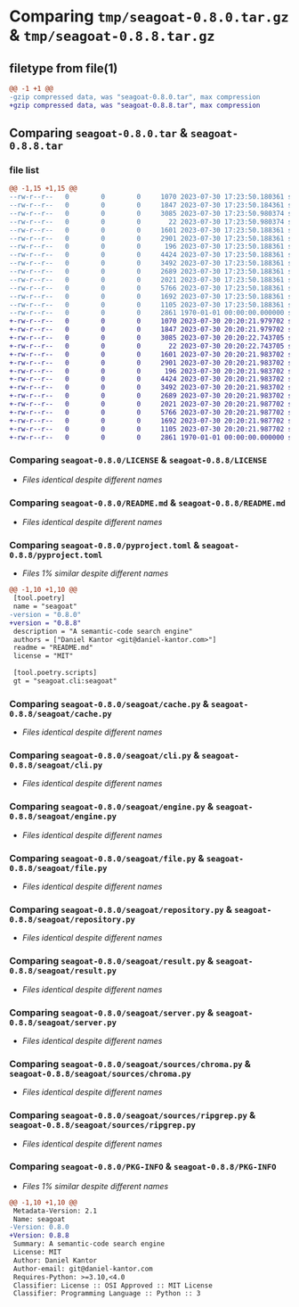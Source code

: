 # Comparing `tmp/seagoat-0.8.0.tar.gz` & `tmp/seagoat-0.8.8.tar.gz`

## filetype from file(1)

```diff
@@ -1 +1 @@
-gzip compressed data, was "seagoat-0.8.0.tar", max compression
+gzip compressed data, was "seagoat-0.8.8.tar", max compression
```

## Comparing `seagoat-0.8.0.tar` & `seagoat-0.8.8.tar`

### file list

```diff
@@ -1,15 +1,15 @@
--rw-r--r--   0        0        0     1070 2023-07-30 17:23:50.180361 seagoat-0.8.0/LICENSE
--rw-r--r--   0        0        0     1847 2023-07-30 17:23:50.184361 seagoat-0.8.0/README.md
--rw-r--r--   0        0        0     3085 2023-07-30 17:23:50.980374 seagoat-0.8.0/pyproject.toml
--rw-r--r--   0        0        0       22 2023-07-30 17:23:50.980374 seagoat-0.8.0/seagoat/__init__.py
--rw-r--r--   0        0        0     1601 2023-07-30 17:23:50.188361 seagoat-0.8.0/seagoat/cache.py
--rw-r--r--   0        0        0     2901 2023-07-30 17:23:50.188361 seagoat-0.8.0/seagoat/cli.py
--rw-r--r--   0        0        0      196 2023-07-30 17:23:50.188361 seagoat-0.8.0/seagoat/common.py
--rw-r--r--   0        0        0     4424 2023-07-30 17:23:50.188361 seagoat-0.8.0/seagoat/engine.py
--rw-r--r--   0        0        0     3492 2023-07-30 17:23:50.188361 seagoat-0.8.0/seagoat/file.py
--rw-r--r--   0        0        0     2689 2023-07-30 17:23:50.188361 seagoat-0.8.0/seagoat/repository.py
--rw-r--r--   0        0        0     2021 2023-07-30 17:23:50.188361 seagoat-0.8.0/seagoat/result.py
--rw-r--r--   0        0        0     5766 2023-07-30 17:23:50.188361 seagoat-0.8.0/seagoat/server.py
--rw-r--r--   0        0        0     1692 2023-07-30 17:23:50.188361 seagoat-0.8.0/seagoat/sources/chroma.py
--rw-r--r--   0        0        0     1105 2023-07-30 17:23:50.188361 seagoat-0.8.0/seagoat/sources/ripgrep.py
--rw-r--r--   0        0        0     2861 1970-01-01 00:00:00.000000 seagoat-0.8.0/PKG-INFO
+-rw-r--r--   0        0        0     1070 2023-07-30 20:20:21.979702 seagoat-0.8.8/LICENSE
+-rw-r--r--   0        0        0     1847 2023-07-30 20:20:21.979702 seagoat-0.8.8/README.md
+-rw-r--r--   0        0        0     3085 2023-07-30 20:20:22.743705 seagoat-0.8.8/pyproject.toml
+-rw-r--r--   0        0        0       22 2023-07-30 20:20:22.743705 seagoat-0.8.8/seagoat/__init__.py
+-rw-r--r--   0        0        0     1601 2023-07-30 20:20:21.983702 seagoat-0.8.8/seagoat/cache.py
+-rw-r--r--   0        0        0     2901 2023-07-30 20:20:21.983702 seagoat-0.8.8/seagoat/cli.py
+-rw-r--r--   0        0        0      196 2023-07-30 20:20:21.983702 seagoat-0.8.8/seagoat/common.py
+-rw-r--r--   0        0        0     4424 2023-07-30 20:20:21.983702 seagoat-0.8.8/seagoat/engine.py
+-rw-r--r--   0        0        0     3492 2023-07-30 20:20:21.983702 seagoat-0.8.8/seagoat/file.py
+-rw-r--r--   0        0        0     2689 2023-07-30 20:20:21.983702 seagoat-0.8.8/seagoat/repository.py
+-rw-r--r--   0        0        0     2021 2023-07-30 20:20:21.987702 seagoat-0.8.8/seagoat/result.py
+-rw-r--r--   0        0        0     5766 2023-07-30 20:20:21.987702 seagoat-0.8.8/seagoat/server.py
+-rw-r--r--   0        0        0     1692 2023-07-30 20:20:21.987702 seagoat-0.8.8/seagoat/sources/chroma.py
+-rw-r--r--   0        0        0     1105 2023-07-30 20:20:21.987702 seagoat-0.8.8/seagoat/sources/ripgrep.py
+-rw-r--r--   0        0        0     2861 1970-01-01 00:00:00.000000 seagoat-0.8.8/PKG-INFO
```

### Comparing `seagoat-0.8.0/LICENSE` & `seagoat-0.8.8/LICENSE`

 * *Files identical despite different names*

### Comparing `seagoat-0.8.0/README.md` & `seagoat-0.8.8/README.md`

 * *Files identical despite different names*

### Comparing `seagoat-0.8.0/pyproject.toml` & `seagoat-0.8.8/pyproject.toml`

 * *Files 1% similar despite different names*

```diff
@@ -1,10 +1,10 @@
 [tool.poetry]
 name = "seagoat"
-version = "0.8.0"
+version = "0.8.8"
 description = "A semantic-code search engine"
 authors = ["Daniel Kantor <git@daniel-kantor.com>"]
 readme = "README.md"
 license = "MIT"
 
 [tool.poetry.scripts]
 gt = "seagoat.cli:seagoat"
```

### Comparing `seagoat-0.8.0/seagoat/cache.py` & `seagoat-0.8.8/seagoat/cache.py`

 * *Files identical despite different names*

### Comparing `seagoat-0.8.0/seagoat/cli.py` & `seagoat-0.8.8/seagoat/cli.py`

 * *Files identical despite different names*

### Comparing `seagoat-0.8.0/seagoat/engine.py` & `seagoat-0.8.8/seagoat/engine.py`

 * *Files identical despite different names*

### Comparing `seagoat-0.8.0/seagoat/file.py` & `seagoat-0.8.8/seagoat/file.py`

 * *Files identical despite different names*

### Comparing `seagoat-0.8.0/seagoat/repository.py` & `seagoat-0.8.8/seagoat/repository.py`

 * *Files identical despite different names*

### Comparing `seagoat-0.8.0/seagoat/result.py` & `seagoat-0.8.8/seagoat/result.py`

 * *Files identical despite different names*

### Comparing `seagoat-0.8.0/seagoat/server.py` & `seagoat-0.8.8/seagoat/server.py`

 * *Files identical despite different names*

### Comparing `seagoat-0.8.0/seagoat/sources/chroma.py` & `seagoat-0.8.8/seagoat/sources/chroma.py`

 * *Files identical despite different names*

### Comparing `seagoat-0.8.0/seagoat/sources/ripgrep.py` & `seagoat-0.8.8/seagoat/sources/ripgrep.py`

 * *Files identical despite different names*

### Comparing `seagoat-0.8.0/PKG-INFO` & `seagoat-0.8.8/PKG-INFO`

 * *Files 1% similar despite different names*

```diff
@@ -1,10 +1,10 @@
 Metadata-Version: 2.1
 Name: seagoat
-Version: 0.8.0
+Version: 0.8.8
 Summary: A semantic-code search engine
 License: MIT
 Author: Daniel Kantor
 Author-email: git@daniel-kantor.com
 Requires-Python: >=3.10,<4.0
 Classifier: License :: OSI Approved :: MIT License
 Classifier: Programming Language :: Python :: 3
```

